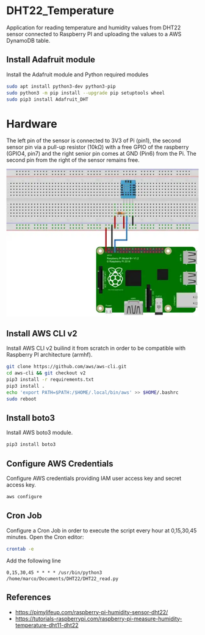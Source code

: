# DHT22_Temperature
Application for reading temperature and humidity values from DHT22 sensor connected to Raspberry PI and uploading the values to a AWS DynamoDB table.

## Install Adafruit module
Install the Adafruit module and Python required modules
```sh
sudo apt install python3-dev python3-pip
sudo python3 -m pip install --upgrade pip setuptools wheel
sudo pip3 install Adafruit_DHT
```

# Hardware
The left pin of the sensor is connected to 3V3 of Pi (pin1), the second sensor pin via a pull-up resistor (10kΩ) with a free GPIO of the raspberry (GPIO4, pin7) and the right senior pin comes at GND (Pin6) from the Pi. The second pin from the right of the sensor remains free.

![image1](./schema.png)

## Install AWS CLI v2
Install AWS CLI v2 builind it from scratch in order to be compatible with Raspberry PI architecture (armhf).

```sh
git clone https://github.com/aws/aws-cli.git
cd aws-cli && git checkout v2
pip3 install -r requirements.txt
pip3 install .
echo 'export PATH=$PATH:/$HOME/.local/bin/aws' >> $HOME/.bashrc
sudo reboot
```

## Install boto3
Install AWS boto3 module.

```sh
pip3 install boto3
```

## Configure AWS Credentials
Configure AWS credentials providing IAM user access key and secret access key.

```sh
aws configure
```

## Cron Job
Configure a Cron Job in order to execute the script every hour at 0,15,30,45 minutes.
Open the Cron editor:
```sh
crontab -e
```

Add the following line
```
0,15,30,45 * * * * /usr/bin/python3 /home/marco/Documents/DHT22/DHT22_read.py
```

## References
- https://pimylifeup.com/raspberry-pi-humidity-sensor-dht22/
- https://tutorials-raspberrypi.com/raspberry-pi-measure-humidity-temperature-dht11-dht22
